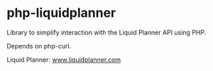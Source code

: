 php-liquidplanner
=================
Library to simplify interaction with the Liquid Planner API using PHP.

Depends on php-curl.

Liquid Planner: www.liquidplanner.com
